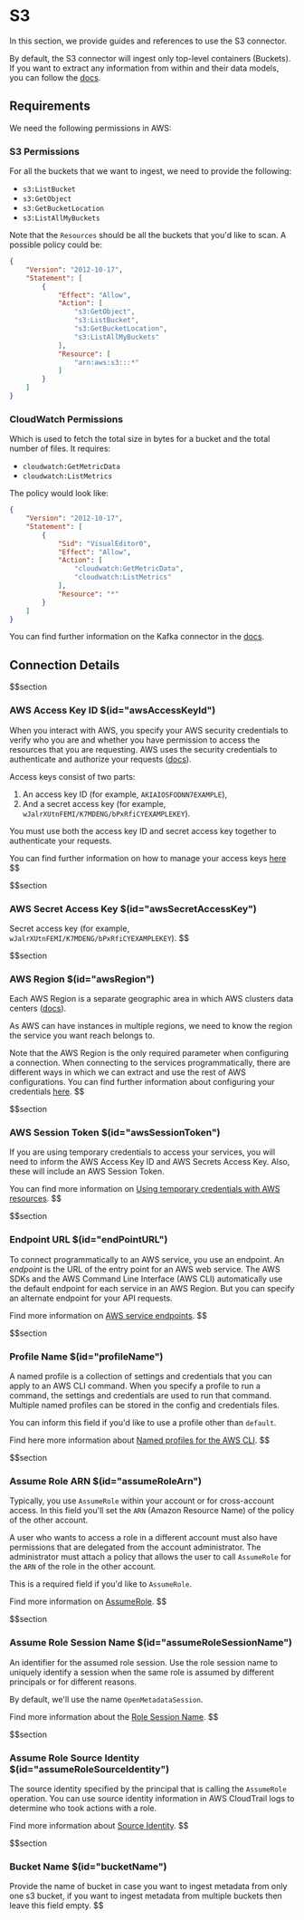 # S3

In this section, we provide guides and references to use the S3 connector.

By default, the S3 connector will ingest only top-level containers (Buckets). If you want to extract any information from within and their data models, you can follow the [docs](https://docs.open-metadata.org/connectors/storage).

## Requirements

We need the following permissions in AWS:

### S3 Permissions

For all the buckets that we want to ingest, we need to provide the following:
- `s3:ListBucket`
- `s3:GetObject`
- `s3:GetBucketLocation`
- `s3:ListAllMyBuckets`

Note that the `Resources` should be all the buckets that you'd like to scan. A possible policy could be:

```json
{
    "Version": "2012-10-17",
    "Statement": [
        {
            "Effect": "Allow",
            "Action": [
                "s3:GetObject",
                "s3:ListBucket",
                "s3:GetBucketLocation",
                "s3:ListAllMyBuckets"
            ],
            "Resource": [
                "arn:aws:s3:::*"
            ]
        }
    ]
}
```

### CloudWatch Permissions

Which is used to fetch the total size in bytes for a bucket and the total number of files. It requires:
- `cloudwatch:GetMetricData`
- `cloudwatch:ListMetrics`

The policy would look like:

```json
{
    "Version": "2012-10-17",
    "Statement": [
        {
            "Sid": "VisualEditor0",
            "Effect": "Allow",
            "Action": [
                "cloudwatch:GetMetricData",
                "cloudwatch:ListMetrics"
            ],
            "Resource": "*"
        }
    ]
}
```

You can find further information on the Kafka connector in the [docs](https://docs.open-metadata.org/connectors/storage/s3).

## Connection Details

$$section
### AWS Access Key ID $(id="awsAccessKeyId")

When you interact with AWS, you specify your AWS security credentials to verify who you are and whether you have permission to access the resources that you are requesting. AWS uses the security credentials to authenticate and authorize your requests ([docs](https://docs.aws.amazon.com/IAM/latest/UserGuide/security-creds.html)).

Access keys consist of two parts:
1. An access key ID (for example, `AKIAIOSFODNN7EXAMPLE`),
2. And a secret access key (for example, `wJalrXUtnFEMI/K7MDENG/bPxRfiCYEXAMPLEKEY`).

You must use both the access key ID and secret access key together to authenticate your requests.

You can find further information on how to manage your access keys [here](https://docs.aws.amazon.com/IAM/latest/UserGuide/id_credentials_access-keys.html)
$$

$$section
### AWS Secret Access Key $(id="awsSecretAccessKey")

Secret access key (for example, `wJalrXUtnFEMI/K7MDENG/bPxRfiCYEXAMPLEKEY`).
$$

$$section
### AWS Region $(id="awsRegion")

Each AWS Region is a separate geographic area in which AWS clusters data centers ([docs](https://docs.aws.amazon.com/AmazonRDS/latest/UserGuide/Concepts.RegionsAndAvailabilityZones.html)).

As AWS can have instances in multiple regions, we need to know the region the service you want reach belongs to.

Note that the AWS Region is the only required parameter when configuring a connection. When connecting to the services programmatically, there are different ways in which we can extract and use the rest of AWS configurations. You can find further information about configuring your credentials [here](https://boto3.amazonaws.com/v1/documentation/api/latest/guide/credentials.html#configuring-credentials).
$$

$$section
### AWS Session Token $(id="awsSessionToken")

If you are using temporary credentials to access your services, you will need to inform the AWS Access Key ID and AWS Secrets Access Key. Also, these will include an AWS Session Token.

You can find more information on [Using temporary credentials with AWS resources](https://docs.aws.amazon.com/IAM/latest/UserGuide/id_credentials_temp_use-resources.html).
$$

$$section
### Endpoint URL $(id="endPointURL")

To connect programmatically to an AWS service, you use an endpoint. An *endpoint* is the URL of the entry point for an AWS web service. The AWS SDKs and the AWS Command Line Interface (AWS CLI) automatically use the default endpoint for each service in an AWS Region. But you can specify an alternate endpoint for your API requests.

Find more information on [AWS service endpoints](https://docs.aws.amazon.com/general/latest/gr/rande.html).
$$

$$section
### Profile Name $(id="profileName")

A named profile is a collection of settings and credentials that you can apply to an AWS CLI command. When you specify a profile to run a command, the settings and credentials are used to run that command. Multiple named profiles can be stored in the config and credentials files.

You can inform this field if you'd like to use a profile other than `default`.

Find here more information about [Named profiles for the AWS CLI](https://docs.aws.amazon.com/cli/latest/userguide/cli-configure-profiles.html).
$$

$$section
### Assume Role ARN $(id="assumeRoleArn")

Typically, you use `AssumeRole` within your account or for cross-account access. In this field you'll set the `ARN` (Amazon Resource Name) of the policy of the other account.

A user who wants to access a role in a different account must also have permissions that are delegated from the account administrator. The administrator must attach a policy that allows the user to call `AssumeRole` for the `ARN` of the role in the other account.

This is a required field if you'd like to `AssumeRole`.

Find more information on [AssumeRole](https://docs.aws.amazon.com/STS/latest/APIReference/API_AssumeRole.html).
$$

$$section
### Assume Role Session Name $(id="assumeRoleSessionName")

An identifier for the assumed role session. Use the role session name to uniquely identify a session when the same role is assumed by different principals or for different reasons.

By default, we'll use the name `OpenMetadataSession`.

Find more information about the [Role Session Name](https://docs.aws.amazon.com/STS/latest/APIReference/API_AssumeRole.html#:~:text=An%20identifier%20for%20the%20assumed%20role%20session.).
$$

$$section
### Assume Role Source Identity $(id="assumeRoleSourceIdentity")

The source identity specified by the principal that is calling the `AssumeRole` operation. You can use source identity information in AWS CloudTrail logs to determine who took actions with a role.

Find more information about [Source Identity](https://docs.aws.amazon.com/STS/latest/APIReference/API_AssumeRole.html#:~:text=Required%3A%20No-,SourceIdentity,-The%20source%20identity).
$$

$$section
### Bucket Name $(id="bucketName")

Provide the name of bucket in case you want to ingest metadata from only one s3 bucket, if you want to ingest metadata from multiple buckets then leave this field empty.
$$
